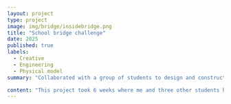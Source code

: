 ```yaml
---
layout: project
type: project
image: img/bridge/insidebridge.png
title: "School bridge challenge"
date: 2025
published: true
labels:
  - Creative
  - Engineering
  - Physical model
summary: "Collaborated with a group of students to design and construct a model bridge and present it to others through a presentation board"

content: "This project took 6 weeks where me and three other students had to work together to build a bridge that had requirements such as, being 400mm long, under 200mm high and only using 100 popsicles. Although difficult we managed to complete this task and used a baltimore bridge design to achieve this which consisted of lower trusses in order to provide stability and higher efficiency when it comes to a higher payload. We did research other designs but finally settled on this as we found the bridge visually appealing while also efficient in its job."
---
```




